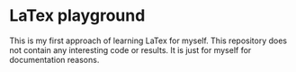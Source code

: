 # LaTex playground

This is my first approach of learning LaTex for myself.
This repository does not contain any interesting code or results. It is just for myself for
documentation reasons.